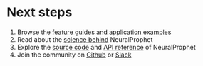 # Next steps

1. Browse the [feature guides and application examples](../how-to-guides/index.rst)
2. Read about the [science behind](../science-behind/model-overview.md) NeuralProphet
3. Explore the [source code](https://github.com/ourownstory/neural_prophet) and [API reference](../code/forecaster.rst) of NeuralProphet
4. Join the community on [Github](https://github.com/ourownstory/neural_prophet) or [Slack](https://join.slack.com/t/neuralprophet/shared_invite/zt-1iyfs2pld-vtnegAX4CtYg~6E~V8miXw)
